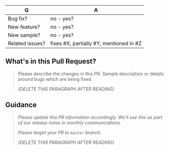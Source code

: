 |        Q        |                    A                    |
| --------------- | --------------------------------------- |
| Bug fix?        | no - yes?                               |
| New feature?    | no - yes?                               |
| New sample?     | no - yes?                               |
| Related issues? | fixes #X, partially #Y, mentioned in #Z |

## What's in this Pull Request?

> Please describe the changes in this PR. Sample description or details around bugs which are being fixed.
> 
> _(DELETE THIS PARAGRAPH AFTER READING)_

## Guidance

> *Please update this PR information accordingly. We'll use this as part of our release notes in monthly communications.*
> 
> *Please target your PR to `master` branch.*
> 
> _(DELETE THIS PARAGRAPH AFTER READING)_
